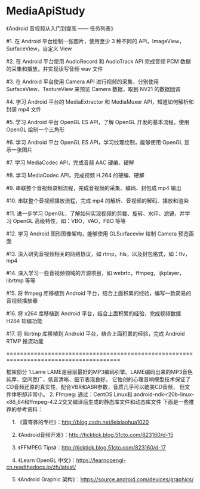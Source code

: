 # MediaApiStudy
《Android 音视频从入门到提高 —— 任务列表》

#1. 在 Android 平台绘制一张图片，使用至少 3 种不同的 API，ImageView，SurfaceView，自定义 View

#2. 在 Android 平台使用 AudioRecord 和 AudioTrack API 完成音频 PCM 数据的采集和播放，并实现读写音频 wav 文件

#3. 在 Android 平台使用 Camera API 进行视频的采集，分别使用 SurfaceView、TextureView 来预览 Camera 数据，取到 NV21 的数据回调

#4. 学习 Android 平台的 MediaExtractor 和 MediaMuxer API，知道如何解析和封装 mp4 文件

#5. 学习 Android 平台 OpenGL ES API，了解 OpenGL 开发的基本流程，使用 OpenGL 绘制一个三角形

#6. 学习 Android 平台 OpenGL ES API，学习纹理绘制，能够使用 OpenGL 显示一张图片

#7. 学习 MediaCodec API，完成音频 AAC 硬编、硬解

#8. 学习 MediaCodec API，完成视频 H.264 的硬编、硬解

#9. 串联整个音视频录制流程，完成音视频的采集、编码、封包成 mp4 输出

#10. 串联整个音视频播放流程，完成 mp4 的解析、音视频的解码、播放和渲染

#11. 进一步学习 OpenGL，了解如何实现视频的剪裁、旋转、水印、滤镜，并学习 OpenGL 高级特性，如：VBO，VAO，FBO 等等

#12. 学习 Android 图形图像架构，能够使用 GLSurfaceviw 绘制 Camera 预览画面

#13. 深入研究音视频相关的网络协议，如 rtmp，hls，以及封包格式，如：flv，mp4

#14. 深入学习一些音视频领域的开源项目，如 webrtc，ffmpeg，ijkplayer，librtmp 等等

#15. 将 ffmpeg 库移植到 Android 平台，结合上面积累的经验，编写一款简易的音视频播放器

#16. 将 x264 库移植到 Android 平台，结合上面积累的经验，完成视频数据 H264 软编功能

#17. 将 librtmp 库移植到 Android 平台，结合上面积累的经验，完成 Android RTMP 推流功能



=======================================================================================

框架部分
1.Lame
 LAME是目前最好的MP3编码引擎。LAME编码出来的MP3音色纯厚、空间宽广、低音清晰、细节表现良好，
 它独创的心理音响模型技术保证了CD音频还原的真实性，配合VBR和ABR参数，音质几乎可以媲美CD音频，
 但文件体积却非常小。
2. Ffmpeg:
   通过：CentOS Linux和 android-ndk-r20b-linux-x86_64和ffmpeg-4.2.2交叉编译后生成的静态库文件和动态库文件
下面是一些推荐的参考资料：

    1. 《雷霄骅的专栏》：http://blog.csdn.net/leixiaohua1020

    2. 《Android音频开发》：http://ticktick.blog.51cto.com/823160/d-15

    3. 《FFMPEG Tips》：http://ticktick.blog.51cto.com/823160/d-17

    4. 《Learn OpenGL 中文》：https://learnopengl-cn.readthedocs.io/zh/latest/

    5. 《Android Graphic 架构》：https://source.android.com/devices/graphics/



